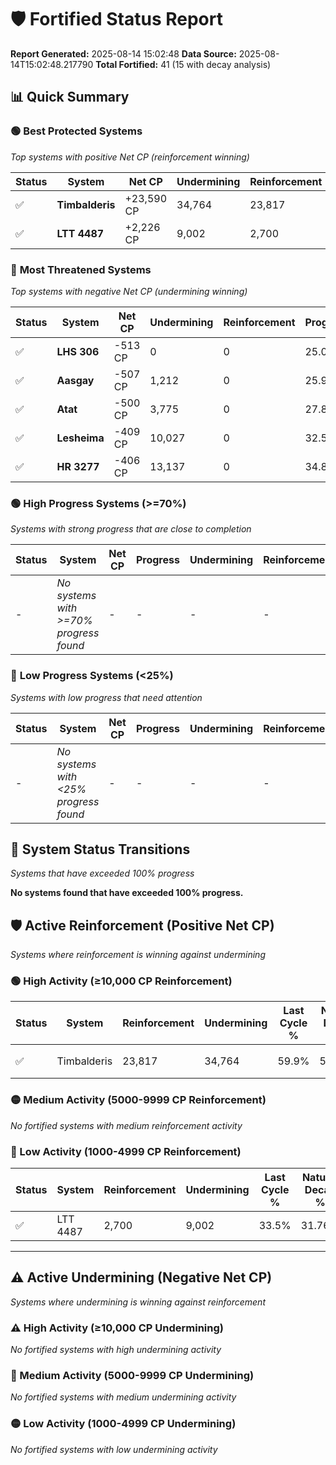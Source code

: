 # 🛡️ Fortified Status Report

**Report Generated:** 2025-08-14 15:02:48
**Data Source:** 2025-08-14T15:02:48.217790
**Total Fortified:** 41 (15 with decay analysis)

## 📊 Quick Summary

### 🟢 **Best Protected Systems**
*Top systems with positive Net CP (reinforcement winning)*

| Status | System | Net CP | Undermining | Reinforcement | Progress |
|--------|--------|--------|-------------|---------------|----------|
| ✅ | **Timbalderis** | +23,590 CP | 34,764 | 23,817 | 54.6% |
| ✅ | **LTT 4487** | +2,226 CP | 9,002 | 2,700 | 32.1% |

### 🔴 **Most Threatened Systems**
*Top systems with negative Net CP (undermining winning)*

| Status | System | Net CP | Undermining | Reinforcement | Progress |
|--------|--------|--------|-------------|---------------|----------|
| ✅ | **LHS 306** | -513 CP | 0 | 0 | 25.0% |
| ✅ | **Aasgay** | -507 CP | 1,212 | 0 | 25.9% |
| ✅ | **Atat** | -500 CP | 3,775 | 0 | 27.8% |
| ✅ | **Lesheima** | -409 CP | 10,027 | 0 | 32.5% |
| ✅ | **HR 3277** | -406 CP | 13,137 | 0 | 34.8% |

### 🟢 **High Progress Systems (>=70%)**
*Systems with strong progress that are close to completion*

| Status | System | Net CP | Progress | Undermining | Reinforcement |
|--------|--------|--------|----------|-------------|---------------|
| - | *No systems with >=70% progress found* | - | - | - | - |

### 🔴 **Low Progress Systems (<25%)**
*Systems with low progress that need attention*

| Status | System | Net CP | Progress | Undermining | Reinforcement |
|--------|--------|--------|----------|-------------|---------------|
| - | *No systems with <25% progress found* | - | - | - | - |
## 🔄 System Status Transitions
*Systems that have exceeded 100% progress*

**No systems found that have exceeded 100% progress.**

## 🛡️ Active Reinforcement (Positive Net CP)
*Systems where reinforcement is winning against undermining*

### 🟢 High Activity (≥10,000 CP Reinforcement)

| Status | System | Reinforcement | Undermining | Last Cycle % | Natural Decay % | Current Progress % | Current CP | Net CP | Activity |
|--------|--------|---------------|-------------|--------------|-----------------|-------------------|------------|--------|----------|
| ✅ | Timbalderis | 23,817 | 34,764 | 59.9% | 50.97% | 54.6% | 354,900 | +23,590 | 🟢 High Reinforcement |

### 🟡 Medium Activity (5000-9999 CP Reinforcement)

*No fortified systems with medium reinforcement activity*

### 🔴 Low Activity (1000-4999 CP Reinforcement)

| Status | System | Reinforcement | Undermining | Last Cycle % | Natural Decay % | Current Progress % | Current CP | Net CP | Activity |
|--------|--------|---------------|-------------|--------------|-----------------|-------------------|------------|--------|----------|
| ✅ | LTT 4487 | 2,700 | 9,002 | 33.5% | 31.76% | 32.1% | 208,650 | +2,226 | 🔵 Low Reinforcement |


---

## ⚠️ Active Undermining (Negative Net CP)
*Systems where undermining is winning against reinforcement*

### ⚠️ High Activity (≥10,000 CP Undermining)

*No fortified systems with high undermining activity*

### 🔶 Medium Activity (5000-9999 CP Undermining)

*No fortified systems with medium undermining activity*

### 🟡 Low Activity (1000-4999 CP Undermining)

*No fortified systems with low undermining activity*

